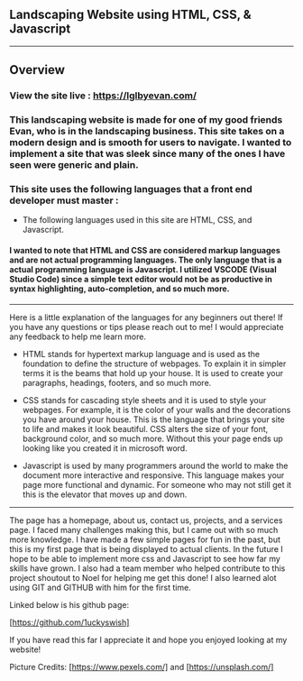 ## Landscaping Website using HTML, CSS, & Javascript
---
## Overview
### View the site live : https://lglbyevan.com/
### This landscaping website is made for one of my good friends Evan, who is in the landscaping business. This site takes on a modern design and is smooth for users to navigate. I wanted to implement a site that was sleek since many of the ones I have seen were generic and plain. 
### This site uses the following languages that a front end developer must master : 
* The following languages used in this site are HTML, CSS, and Javascript. 
#### I wanted to note that HTML and CSS are considered markup languages and are not actual programming languages. The only language that is a actual programming language is Javascript. I utilized VSCODE (Visual Studio Code) since a simple text editor would not be as productive in syntax highlighting, auto-completion, and so much more. 
---
Here is a little explanation of the languages for any beginners out there! If you have any questions or tips please reach out to me! I would appreciate any feedback to help me learn more. 

* HTML stands for hypertext markup language and is used as the foundation to define the structure of webpages. To explain it in simpler terms it is the beams that hold up your house. It is used to create your paragraphs, headings, footers, and so much more.

* CSS stands for cascading style sheets and it is used to style your webpages. For example, it is the color of your walls and the decorations you have around your house. This is the language that brings your site to life and makes it look beautiful. CSS alters the size of your font, background color, and so much more. Without this your page ends up looking like you created it in microsoft word. 

* Javascript is used by many programmers around the world to make the document more interactive and responsive. This language makes your page more functional and dynamic. For someone who may not still get it this is the elevator that moves up and down. 
---
The page has a homepage, about us, contact us, projects, and a services page. I faced many challenges making this, but I came out with so much more knowledge. I have made a few simple pages for fun in the past, but this is my first page that is being displayed to actual clients. In the future I hope to be able to implement more css and Javascript to see how far my skills have grown. I also had a team member who helped contribute to this project shoutout to Noel for helping me get this done! I also learned alot using GIT and GITHUB with him for the first time. 

Linked below is his github page:

[https://github.com/1uckyswish]

If you have read this far I appreciate it and hope you enjoyed looking at my website!

Picture Credits:
[https://www.pexels.com/] and [https://unsplash.com/]

